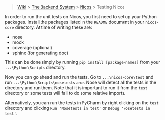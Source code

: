 > [Wiki](Home) > [The Backend System](The-Backend-System) > [Nicos](Nicos) > Testing Nicos

In order to run the unit tests on Nicos, you first need to set up your Python packages. Install the packages listed in the `README` document in your `nicos-core` directory. At time of writing these are:

  - nose
  - mock
  - coverage (optional)
  - sphinx (for generating doc)

This can be done simply by running `pip install [package-names]` from your `...\Python\Scripts` directory.

Now you can go ahead and run the tests. Go to `...\nicos-core\test` and run `...\Python\Scripts\nosetests.exe`. Nose will detect all the tests in the directory and run them. Note that it is important to run it from the `test` directory or some tests will fail to do some relative imports.

Alternatively, you can run the tests in PyCharm by right clicking on the `test` directory and clicking `Run 'Nosetests in test'` or `Debug 'Nosetests in test'`.